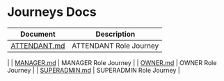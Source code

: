 # Journeys Docs

| Document | Description |
|---|---|
| [ATTENDANT.md](./ATTENDANT.md) | ATTENDANT Role Journey |
| [MANAGER.md](./MANAGER.md) | MANAGER Role Journey |
| [OWNER.md](./OWNER.md) | OWNER Role Journey |
| [SUPERADMIN.md](./SUPERADMIN.md) | SUPERADMIN Role Journey |
